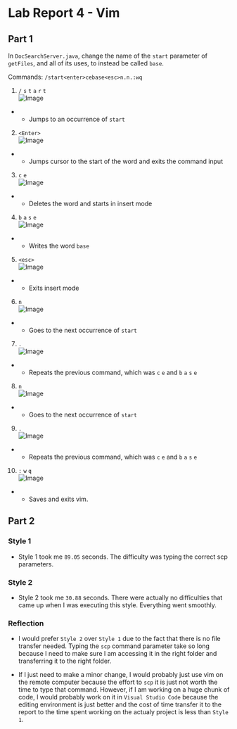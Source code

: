 # Lab Report 4 - Vim

## Part 1

In ``DocSearchServer.java``, change the name of the ``start`` parameter of ``getFiles``, and all of its uses, to instead be called ``base``.

Commands: `` /start<enter>cebase<esc>n.n.:wq ``

1. ``/`` ``s`` ``t`` ``a`` ``r`` ``t``\
![Image](images/p1.png)
- - Jumps to an occurrence of ``start`` 

2. ``<Enter>``\
![Image](images/p2.png)
- - Jumps cursor to the start of the word and exits the command input

3. ``c`` ``e``\
![Image](images/p3.png)
- - Deletes the word and starts in insert mode

4. ``b`` ``a`` ``s`` ``e``\
![Image](images/p4.png)
- - Writes the word ``base``

5. ``<esc>``\
![Image](images/p5.png)
- - Exits insert mode

6. ``n``\
![Image](images/p6.png)
- - Goes to the next occurrence of ``start``

7. ``.``\
![Image](images/p7.png)
- - Repeats the previous command, which was ``c`` ``e`` and ``b`` ``a`` ``s`` ``e``

8. ``n``\
![Image](images/p10.png)
- -  Goes to the next occurrence of ``start``

9. ``.``\
![Image](images/p11.png)
- - Repeats the previous command, which was ``c`` ``e`` and ``b`` ``a`` ``s`` ``e``

10. ``:`` ``w`` ``q``\
![Image](images/p12.png)
- - Saves and exits vim.

## Part 2

### Style 1
- Style 1 took me ``89.05`` seconds. The difficulty was typing the correct scp parameters.

### Style 2
- Style 2 took me ``30.88`` seconds. There were actually no difficulties that came up when I was executing this style. Everything went smoothly.

### Reflection
- I would prefer ``Style 2`` over ``Style 1`` due to the fact that there is no file transfer needed. Typing the ``scp`` command parameter take so long because I need to make sure I am accessing it in the right folder and transferring it to the right folder.

- If I just need to make a minor change, I would probably just use vim on the remote computer because the effort to ``scp`` it is just not worth the time to type that command. However, if I am working on a huge chunk of code, I would probably work on it in ``Visual Studio Code`` because the editing environment is just better and the cost of time transfer it to the report to the time spent working on the actualy project is less than ``Style 1``.














